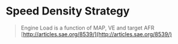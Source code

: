 # Speed Density Strategy

> Engine Load is a function of MAP, VE and target AFR
> [http://articles.sae.org/8539/](http://articles.sae.org/8539/)
